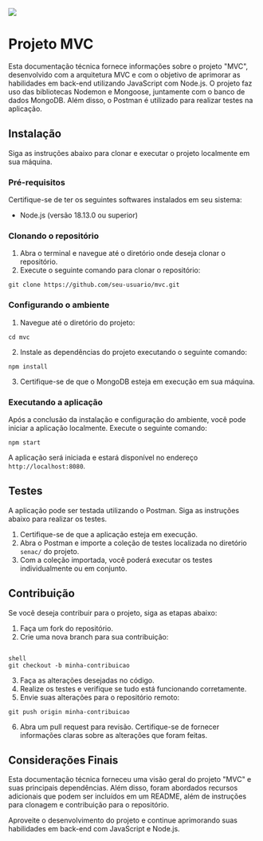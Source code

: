 ![](https://techterms.com/img/lg/mvc_1321.png)
# Projeto MVC

Esta documentação técnica fornece informações sobre o projeto "MVC", desenvolvido com a arquitetura MVC e com o objetivo de aprimorar as habilidades em back-end utilizando JavaScript com Node.js. O projeto faz uso das bibliotecas Nodemon e Mongoose, juntamente com o banco de dados MongoDB. Além disso, o Postman é utilizado para realizar testes na aplicação.

## Instalação

Siga as instruções abaixo para clonar e executar o projeto localmente em sua máquina.

### Pré-requisitos

Certifique-se de ter os seguintes softwares instalados em seu sistema:

- Node.js (versão 18.13.0 ou superior)

### Clonando o repositório

1. Abra o terminal e navegue até o diretório onde deseja clonar o repositório.
2. Execute o seguinte comando para clonar o repositório:

```shell
git clone https://github.com/seu-usuario/mvc.git
```

### Configurando o ambiente

1. Navegue até o diretório do projeto:

```shell
cd mvc
```

2. Instale as dependências do projeto executando o seguinte comando:

```shell
npm install
```

3. Certifique-se de que o MongoDB esteja em execução em sua máquina.

### Executando a aplicação

Após a conclusão da instalação e configuração do ambiente, você pode iniciar a aplicação localmente. Execute o seguinte comando:

```shell
npm start
```

A aplicação será iniciada e estará disponível no endereço `http://localhost:8080`.

## Testes

A aplicação pode ser testada utilizando o Postman. Siga as instruções abaixo para realizar os testes.

1. Certifique-se de que a aplicação esteja em execução.
2. Abra o Postman e importe a coleção de testes localizada no diretório `senac/` do projeto.
3. Com a coleção importada, você poderá executar os testes individualmente ou em conjunto.

<!-- 
### Estrutura do Projeto

--
### Fluxo de Dados

--

### Configuração do Banco de Dados

--

### Exemplos de Uso -->


## Contribuição

Se você deseja contribuir para o projeto, siga as etapas abaixo:

1. Faça um fork do repositório.
2. Crie uma nova branch para sua contribuição:

```

shell
git checkout -b minha-contribuicao
```

3. Faça as alterações desejadas no código.
4. Realize os testes e verifique se tudo está funcionando corretamente.
5. Envie suas alterações para o repositório remoto:

```shell
git push origin minha-contribuicao
```

6. Abra um pull request para revisão. Certifique-se de fornecer informações claras sobre as alterações que foram feitas.

## Considerações Finais

Esta documentação técnica forneceu uma visão geral do projeto "MVC" e suas principais dependências. Além disso, foram abordados recursos adicionais que podem ser incluídos em um README, além de instruções para clonagem e contribuição para o repositório.

Aproveite o desenvolvimento do projeto e continue aprimorando suas habilidades em back-end com JavaScript e Node.js.